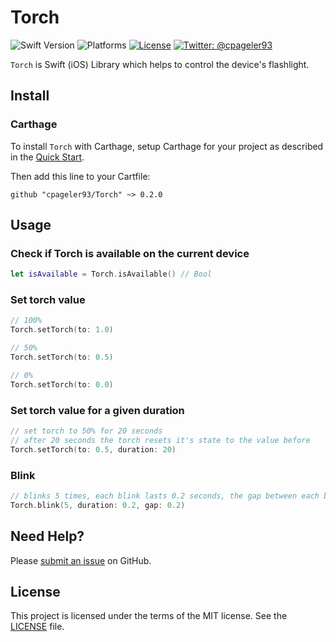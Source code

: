 # Torch

![Swift Version](https://img.shields.io/badge/Swift-4.2-orange.svg)
![Platforms](https://img.shields.io/badge/Platforms-iOS-yellow.svg?style=flat)
[![License](https://img.shields.io/badge/License-MIT-green.svg?style=flat)](https://github.com/cpageler93/Torch/blob/master/LICENSE)
[![Twitter: @cpageler93](https://img.shields.io/badge/contact-@cpageler93-009fee.svg?style=flat)](https://twitter.com/cpageler93)

`Torch` is Swift (iOS) Library which helps to control the device's flashlight.

## Install

### Carthage

To install `Torch` with Carthage, setup Carthage for your project as described in the [Quick Start](https://github.com/Carthage/Carthage#quick-start).

Then add this line to your Cartfile:

```
github "cpageler93/Torch" ~> 0.2.0
```

## Usage

### Check if Torch is available on the current device

```swift
let isAvailable = Torch.isAvailable() // Bool
```

### Set torch value

```swift
// 100%
Torch.setTorch(to: 1.0)

// 50%
Torch.setTorch(to: 0.5)

// 0%
Torch.setTorch(to: 0.0)
```

### Set torch value for a given duration

```swift
// set torch to 50% for 20 seconds
// after 20 seconds the torch resets it's state to the value before
Torch.setTorch(to: 0.5, duration: 20)
```

### Blink

```swift
// blinks 5 times, each blink lasts 0.2 seconds, the gap between each blink is also 0.2
Torch.blink(5, duration: 0.2, gap: 0.2)
```

## Need Help?

Please [submit an issue](https://github.com/cpageler93/Torch/issues) on GitHub.

## License

This project is licensed under the terms of the MIT license. See the [LICENSE](LICENSE) file.